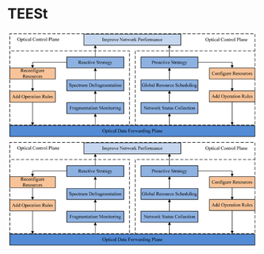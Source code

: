 # TEESt
![thanks](https://github.com/hicham00002/TEEST/blob/main/Reactive-strategy-and-proactive-strategy-in-SD-EONs.png)
![thanks](https://github.com/hicham00002/TEEST/blob/main/Reactive-strategy-and-proactive-strategy-in-SD-EONs.png)
